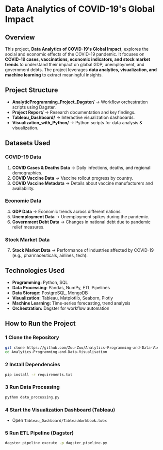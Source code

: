 # Data Analytics of COVID-19's Global Impact

## Overview
This project, **Data Analytics of COVID-19's Global Impact**, explores the social and economic effects of the COVID-19 pandemic. It focuses on **COVID-19 cases, vaccinations, economic indicators, and stock market trends** to understand their impact on global GDP, unemployment, and government debts. The project leverages **data analytics, visualization, and machine learning** to extract meaningful insights.

## Project Structure
- **AnalyticProgramming_Project_Dagster/** → Workflow orchestration scripts using Dagster.
- **Project Report/** → Research documentation and key findings.
- **Tableau_Dashboard/** → Interactive visualization dashboards.
- **Visualization_with_Python/** → Python scripts for data analysis & visualization.

## Datasets Used
### COVID-19 Data
1. **COVID Cases & Deaths Data** → Daily infections, deaths, and regional demographics.
2. **COVID Vaccine Data** → Vaccine rollout progress by country.
3. **COVID Vaccine Metadata** → Details about vaccine manufacturers and availability.

### Economic Data
4. **GDP Data** → Economic trends across different nations.
5. **Unemployment Data** → Unemployment spikes during the pandemic.
6. **Government Debt Data** → Changes in national debt due to pandemic relief measures.

### Stock Market Data
7. **Stock Market Data** → Performance of industries affected by COVID-19 (e.g., pharmaceuticals, airlines, tech).

## Technologies Used
- **Programming:** Python, SQL
- **Data Processing:** Pandas, NumPy, ETL Pipelines
- **Data Storage:** PostgreSQL, MongoDB
- **Visualization:** Tableau, Matplotlib, Seaborn, Plotly
- **Machine Learning:** Time-series forecasting, trend analysis
- **Orchestration:** Dagster for workflow automation

## How to Run the Project
### 1 Clone the Repository
```bash
git clone https://github.com/Zuu-Zuu/Analytics-Programming-and-Data-Visualisation.git
cd Analytics-Programming-and-Data-Visualisation
```

### 2 Install Dependencies
```bash
pip install -r requirements.txt
```

### 3 Run Data Processing
```bash
python data_processing.py
```

### 4 Start the Visualization Dashboard (Tableau)
- Open `Tableau_Dashboard/TableauWorkbook.twbx`

### 5 Run ETL Pipeline (Dagster)
```bash
dagster pipeline execute -p dagster_pipeline.py
```



